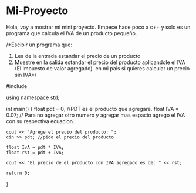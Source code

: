 # Mi-Proyecto
Hola, voy a mostrar mi mini proyecto. Empece hace poco a c++ y solo es un programa que calcula el IVA de un producto pequeño.


/*Escibir un programa que:
1. Lea de la entrada estandar el precio de un producto
2. Muestre en la salida estandar el precio del producto aplicandole el IVA (El Impuesto de valor agregado).
en mi pais si quieres calcular un precio sin IVA*/

#include <iostream>

using namespace std;

int main()
{
    float pdt = 0;    //PDT es el producto que agregare.
    float IVA = 0.07; // Para no agregar otro numero y agregar mas espacio agrego el IVA con su respectiva ecuacion.

    cout << "Agrege el precio del producto: ";
    cin >> pdt; //pido el precio del producto

    float IvA = pdt * IVA;
    float rst = pdt + IvA;

    cout << "El precio de el producto con IVA agregado es de: " << rst;

    return 0;
}
